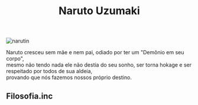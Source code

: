 <!DOCTYPE html>
<html lang="pt-br">
<head>
    <meta charset="UTF-8">
    <meta http-equiv="X-UA-Compatible" content="IE=edge">
    <meta name="viewport" content="width=device-width, initial-scale=1.0">
    <link rel="stylesheet" href="estilo/style.css">
</head>
<body>
    <header>
        <h1>Naruto Uzumaki</h1>
    </header>
    <nav></nav>
    <article>
        <div><img src="https://i.pinimg.com/474x/d7/1d/92/d71d9255cd0ed9ca2e5bd7fc7a45d8d0.jpg" alt="narutin"></div>
        <p>
            Naruto cresceu sem mãe e nem pai, odiado por ter um "Demônio em seu corpo",<br>
            mesmo não tendo nada ele não destia
            do seu sonho, ser torna hokage e ser respeitado por todos de sua aldeia,<br> 
            provando que nós fazemos nossos 
            próprio destino.
        </p> 
    </article>
    <footer>
        <h2>Filosofia.inc</h2>
    </footer>
</body>
</html>
